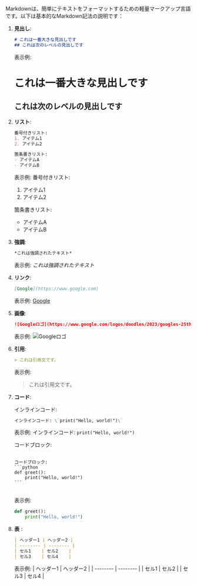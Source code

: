 Markdownは、簡単にテキストをフォーマットするための軽量マークアップ言語です。以下は基本的なMarkdown記法の説明です：

1. **見出し**:

   ```markdown
   # これは一番大きな見出しです
   ## これは次のレベルの見出しです
   ```

   表示例:
   # これは一番大きな見出しです
   ## これは次のレベルの見出しです

2. **リスト**:

   ```markdown
   番号付きリスト:
   1. アイテム1
   2. アイテム2

   箇条書きリスト:
   - アイテムA
   - アイテムB
   ```

   表示例:
   番号付きリスト:
   1. アイテム1
   2. アイテム2

   箇条書きリスト:
   - アイテムA
   - アイテムB

3. **強調**:

   ```markdown
   *これは強調されたテキスト*
   ```

   表示例:
   *これは強調されたテキスト*

4. **リンク**:

   ```markdown
   [Google](https://www.google.com)
   ```

   表示例: [Google](https://www.google.com)

5. **画像**:

   ```markdown
   ![Googleロゴ](https://www.google.com/logos/doodles/2023/googles-25th-birthday-6753651837110114-6752733080610509-cst.gif)
   ```

   表示例:
   ![Googleロゴ](https://www.google.com/logos/doodles/2023/googles-25th-birthday-6753651837110114-6752733080610509-cst.gif)

7. **引用**:

   ```markdown
   > これは引用文です。
   ```

   表示例:
   > これは引用文です。

8. **コード**:

   インラインコード:

   ```markdown
   インラインコード: \`print("Hello, world!")\`
   ```

   表示例: インラインコード: `print("Hello, world!")`

   コードブロック:

   <pre>
   <code>
   コードブロック:
   ```python
   def greet():
       print("Hello, world!")
   ```
   </code>
   </pre>

   表示例:

   ```python
   def greet():
       print("Hello, world!")
   ```

9. **表** :

   ```markdown
   | ヘッダー1 | ヘッダー2 |
   | -------- | -------- |
   | セル1    | セル2    |
   | セル3    | セル4    |
   ```

   表示例:
   | ヘッダー1 | ヘッダー2 |
   | -------- | -------- |
   | セル1    | セル2    |
   | セル3    | セル4    |
